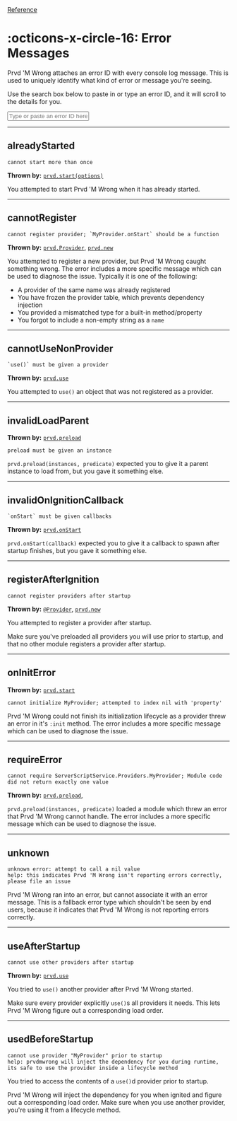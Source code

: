 <div class="pmwdoc-reference-breadcrumbs">
<a href="../">Reference</a>
</div>

# :octicons-x-circle-16: Error Messages

Prvd 'M Wrong attaches an error ID with every console log message. This is used to
uniquely identify what kind of error or message you're seeing.

Use the search box below to paste in or type an error ID, and it will scroll to
the details for you.

<input
 id="pmwdoc-error-box"
 class="md-input md-input--stretch"
 placeholder="Type or paste an error ID here..."
/>

<script src="../../assets/javascripts/error-msgs.js" defer></script>

---

## alreadyStarted

```Md
cannot start more than once
```

**Thrown by:** [`prvd.start(options)`](core/providers/start.md)

You attempted to start Prvd 'M Wrong when it has already started.

---

## cannotRegister

```Md
cannot register provider; `MyProvider.onStart` should be a function
```

**Thrown by:** [`prvd.Provider`](core/providers/provider.md),
[`prvd.new`](core/providers/provider.md)

You attempted to register a new provider, but Prvd 'M Wrong caught something wrong.
The error includes a more specific message which can be used to diagnose the
issue. Typically it is one of the following:

- A provider of the same name was already registered
- You have frozen the provider table, which prevents dependency injection
- You provided a mismatched type for a built-in method/property
- You forgot to include a non-empty string as a `name`

---

## cannotUseNonProvider

```Md
`use()` must be given a provider
```

**Thrown by:** [`prvd.use`](core/providers/use.md)

You attempted to `use()` an object that was not registered as a provider.

---

## invalidLoadParent

**Thrown by:** [`prvd.preload`](core/providers/preload.md)

```Md
preload must be given an instance
```

`prvd.preload(instances, predicate)` expected you to give it a parent instance
to load from, but you gave it something else.

---

## invalidOnIgnitionCallback

```Md
`onStart` must be given callbacks
```

**Thrown by:** [`prvd.onStart`](core/providers/on-start.md)

`prvd.onStart(callback)` expected you to give it a callback to spawn after
startup finishes, but you gave it something else.

---

## registerAfterIgnition

```Md
cannot register providers after startup
```

**Thrown by:** [`@Provider`](core/providers/provider.md),
[`prvd.new`](core/providers/new.md)

You attempted to register a provider after startup.

Make sure you've preloaded all providers you will use prior to startup, and
that no other module registers a provider after startup.

---

## onInitError

**Thrown by:** [`prvd.start`](core/providers/start.md)

```Md
cannot initialize MyProvider; attempted to index nil with 'property'
```

Prvd 'M Wrong could not finish its initialization lifecycle as a provider threw an
error in it's `:init` method. The error includes a more specific message which
can be used to diagnose the issue.

---

## requireError

```Md
cannot require ServerScriptService.Providers.MyProvider; Module code did not return exactly one value
```

**Thrown by:** [`prvd.preload`](core/providers/preload.md),

`prvd.preload(instances, predicate)` loaded a module which threw an error that
Prvd 'M Wrong cannot handle. The error includes a more specific message which can
be used to diagnose the issue.

---

## unknown

```Md
unknown error: attempt to call a nil value
help: this indicates Prvd 'M Wrong isn't reporting errors correctly, please file an issue
```

Prvd 'M Wrong ran into an error, but cannot associate it with an error message.
This is a fallback error type which shouldn't be seen by end users, because it
indicates that Prvd 'M Wrong is not reporting errors correctly.

---

## useAfterStartup

```Md
cannot use other providers after startup
```

**Thrown by:** [`prvd.use`](core/providers/use.md)

You tried to `use()` another provider after Prvd 'M Wrong started.

Make sure every provider explicitly `use()`s all providers it needs. This lets
Prvd 'M Wrong figure out a corresponding load order.

---

## usedBeforeStartup

```Md
cannot use provider "MyProvider" prior to startup
help: prvdmwrong will inject the dependency for you during runtime, its safe to use the provider inside a lifecycle method
```

You tried to access the contents of a `use()`d provider prior to startup.

Prvd 'M Wrong will inject the dependency for you when ignited and figure out a
corresponding load order. Make sure when you use another provider, you're
using it from a lifecycle method.
